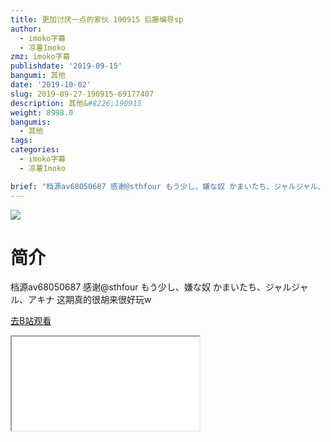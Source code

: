 ```yaml
---
title: 更加讨厌一点的家伙 190915 后藤编导sp
author:
  - imoko字幕
  - 凉薯Imoko
zmz: imoko字幕
publishdate: '2019-09-15'
bangumi: 其他
date: '2019-10-02'
slug: 2019-09-27-190915-69177407
description: 其他&#8226;190915
weight: 8998.0
bangumis:
  - 其他
tags:
categories:
  - imoko字幕
  - 凉薯Imoko

brief: "档源av68050687 感谢@sthfour もう少し、嫌な奴 かまいたち、ジャルジャル、アキナ 这期真的很胡来很好玩w"
---
```

![](https://raw.githubusercontent.com/tcgriffith/owaraisite/master/static/tmpimg/9a6520dd06560138cae3089ad0273edfcf97c37c.jpg.480.jpg)
# 简介  
档源av68050687 感谢@sthfour
もう少し、嫌な奴
かまいたち、ジャルジャル、アキナ
这期真的很胡来很好玩w  

[去B站观看](https://www.bilibili.com/video/av69177407/)
<div class ="resp-container"><iframe class="testiframe" src="//player.bilibili.com/player.html?aid=69177407"", scrolling="no", allowfullscreen="true" > </iframe></div> 
